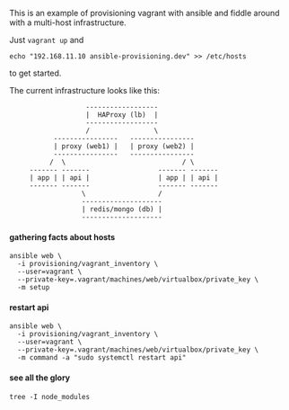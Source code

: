 This is an example of provisioning vagrant with ansible and fiddle around with a multi-host infrastructure.

Just `vagrant up` and

```
echo "192.168.11.10 ansible-provisioning.dev" >> /etc/hosts
```

to get started.

The current infrastructure looks like this:

```
                   ------------------
                   |  HAProxy (lb)  |
                   ------------------
                   /                \
           ----------------   ----------------
           | proxy (web1) |   | proxy (web2) |
           ----------------   ----------------
          /  \                             / \
     ------- -------                 ------- -------
     | app | | api |                 | app | | api |
     ------- -------                 ------- -------
                  \                  /
                  --------------------
                  | redis/mongo (db) |
                  --------------------
```



#### gathering facts about hosts

```
ansible web \
  -i provisioning/vagrant_inventory \
  --user=vagrant \
  --private-key=.vagrant/machines/web/virtualbox/private_key \
  -m setup
```


#### restart api

```
ansible web \
  -i provisioning/vagrant_inventory \
  --user=vagrant \
  --private-key=.vagrant/machines/web/virtualbox/private_key \
  -m command -a "sudo systemctl restart api"
```


#### see all the glory

```
tree -I node_modules
```

